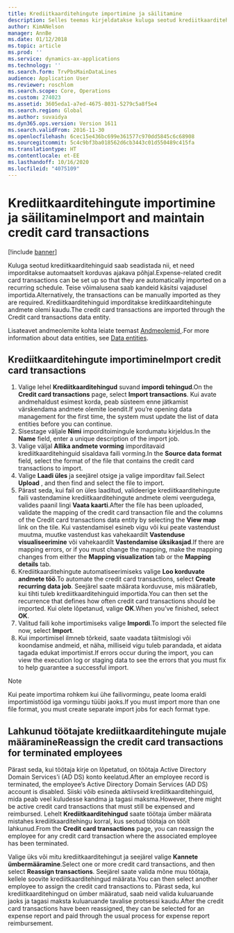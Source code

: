 ```yaml
---
title: Krediitkaarditehingute importimine ja säilitamine
description: Selles teemas kirjeldatakse kuluga seotud krediitkaarditehingute importimist ja haldamist. Neid tehinguid saab seadistada nii, et need imporditakse automaatselt regulaarselt teatud aja tagant, või neid saab vajaduse kohaselt käsitsi importida.
author: KimANelson
manager: AnnBe
ms.date: 01/12/2018
ms.topic: article
ms.prod: ''
ms.service: dynamics-ax-applications
ms.technology: ''
ms.search.form: TrvPbsMainDataLines
audience: Application User
ms.reviewer: roschlom
ms.search.scope: Core, Operations
ms.custom: 274023
ms.assetid: 3605eda1-a7ed-4675-8031-5279c5a8f5e4
ms.search.region: Global
ms.author: suvaidya
ms.dyn365.ops.version: Version 1611
ms.search.validFrom: 2016-11-30
ms.openlocfilehash: 6cec15e436bc699e361577c970dd5845c6c68908
ms.sourcegitcommit: 5c4c9bf3ba018562d6cb3443c01d550489c415fa
ms.translationtype: HT
ms.contentlocale: et-EE
ms.lasthandoff: 10/16/2020
ms.locfileid: "4075109"
---
```

# <a name="import-and-maintain-credit-card-transactions"></a><span data-ttu-id="98c4e-104">Krediitkaarditehingute importimine ja säilitamine</span><span class="sxs-lookup"><span data-stu-id="98c4e-104">Import and maintain credit card transactions</span></span>

[!include [banner](../includes/banner.md)]

<span data-ttu-id="98c4e-105">Kuluga seotud krediitkaarditehinguid saab seadistada nii, et need imporditakse automaatselt korduvas ajakava põhjal.</span><span class="sxs-lookup"><span data-stu-id="98c4e-105">Expense-related credit card transactions can be set up so that they are automatically imported on a recurring schedule.</span></span> <span data-ttu-id="98c4e-106">Teise võimalusena saab kandeid käsitsi vajadusel importida.</span><span class="sxs-lookup"><span data-stu-id="98c4e-106">Alternatively, the transactions can be manually imported as they are required.</span></span> <span data-ttu-id="98c4e-107">Krediitkaarditehinguid imporditakse krediitkaarditehingute andmete olemi kaudu.</span><span class="sxs-lookup"><span data-stu-id="98c4e-107">The credit card transactions are imported through the Credit card transactions data entity.</span></span>

<span data-ttu-id="98c4e-108">Lisateavet andmeolemite kohta leiate teemast [Andmeolemid ](https://docs.microsoft.com/dynamics365/fin-ops-core/dev-itpro/data-entities/data-entities).</span><span class="sxs-lookup"><span data-stu-id="98c4e-108">For more information about data entities, see [Data entities](https://docs.microsoft.com/dynamics365/fin-ops-core/dev-itpro/data-entities/data-entities).</span></span>

## <a name="import-credit-card-transactions"></a><span data-ttu-id="98c4e-109">Krediitkaarditehingute importimine</span><span class="sxs-lookup"><span data-stu-id="98c4e-109">Import credit card transactions</span></span>

1. <span data-ttu-id="98c4e-110">Valige lehel **Krediitkaarditehingud** suvand **impordi tehingud**.</span><span class="sxs-lookup"><span data-stu-id="98c4e-110">On the **Credit card transactions** page, select **Import transactions**.</span></span> <span data-ttu-id="98c4e-111">Kui avate andmehaldust esimest korda, peab süsteem enne jätkamist värskendama andmete olemite loendit.</span><span class="sxs-lookup"><span data-stu-id="98c4e-111">If you’re opening data management for the first time, the system must update the list of data entities before you can continue.</span></span>
2. <span data-ttu-id="98c4e-112">Sisestage väljale **Nimi** imporditoimingule kordumatu kirjeldus.</span><span class="sxs-lookup"><span data-stu-id="98c4e-112">In the **Name** field, enter a unique description of the import job.</span></span>
3. <span data-ttu-id="98c4e-113">Valige väljal **Allika andmete vorming** imporditavaid krediitkaarditehinguid sisaldava faili vorming.</span><span class="sxs-lookup"><span data-stu-id="98c4e-113">In the **Source data format** field, select the format of the file that contains the credit card transactions to import.</span></span>
4. <span data-ttu-id="98c4e-114">Valige **Laadi üles** ja seejärel otsige ja valige imporditav fail.</span><span class="sxs-lookup"><span data-stu-id="98c4e-114">Select **Upload** , and then find and select the file to import.</span></span>
5. <span data-ttu-id="98c4e-115">Pärast seda, kui fail on üles laaditud, valideerige krediitkaarditehingute faili vastendamine krediitkaarditehingute andmete olemi veergudega, valides paanil lingi **Vaata kaarti**.</span><span class="sxs-lookup"><span data-stu-id="98c4e-115">After the file has been uploaded, validate the mapping of the credit card transaction file and the columns of the Credit card transactions data entity by selecting the **View map** link on the tile.</span></span> <span data-ttu-id="98c4e-116">Kui vastendamisel esineb vigu või kui peate vastendust muutma, muutke vastendust kas vahekaardilt **Vastenduse visualiseerimine** või vahekaardilt **Vastendamise üksikasjad**.</span><span class="sxs-lookup"><span data-stu-id="98c4e-116">If there are mapping errors, or if you must change the mapping, make the mapping changes from either the **Mapping visualization** tab or the **Mapping details** tab.</span></span>
6. <span data-ttu-id="98c4e-117">Krediitkaarditehingute automatiseerimiseks valige **Loo korduvate andmete töö**.</span><span class="sxs-lookup"><span data-stu-id="98c4e-117">To automate the credit card transactions, select **Create recurring data job**.</span></span> <span data-ttu-id="98c4e-118">Seejärel saate määrata korduvuse, mis määratleb, kui tihti tuleb krediitkaarditehinguid importida.</span><span class="sxs-lookup"><span data-stu-id="98c4e-118">You can then set the recurrence that defines how often credit card transactions should be imported.</span></span> <span data-ttu-id="98c4e-119">Kui olete lõpetanud, valige **OK**.</span><span class="sxs-lookup"><span data-stu-id="98c4e-119">When you’ve finished, select **OK**.</span></span>
7. <span data-ttu-id="98c4e-120">Valitud faili kohe importimiseks valige **Impordi**.</span><span class="sxs-lookup"><span data-stu-id="98c4e-120">To import the selected file now, select **Import**.</span></span>
8. <span data-ttu-id="98c4e-121">Kui importimisel ilmneb tõrkeid, saate vaadata täitmislogi või koondamise andmeid, et näha, milliseid vigu tuleb parandada, et aidata tagada edukat importimist.</span><span class="sxs-lookup"><span data-stu-id="98c4e-121">If errors occur during the import, you can view the execution log or staging data to see the errors that you must fix to help guarantee a successful import.</span></span>

> [!NOTE]
> <span data-ttu-id="98c4e-122">Kui peate importima rohkem kui ühe failivormingu, peate looma eraldi importimistööd iga vormingu tüübi jaoks.</span><span class="sxs-lookup"><span data-stu-id="98c4e-122">If you must import more than one file format, you must create separate import jobs for each format type.</span></span>

## <a name="reassign-the-credit-card-transactions-for-terminated-employees"></a><span data-ttu-id="98c4e-123">Lahkunud töötajate krediitkaarditehingute mujale määramine</span><span class="sxs-lookup"><span data-stu-id="98c4e-123">Reassign the credit card transactions for terminated employees</span></span>

<span data-ttu-id="98c4e-124">Pärast seda, kui töötaja kirje on lõpetatud, on töötaja Active Directory Domain Services'i (AD DS) konto keelatud.</span><span class="sxs-lookup"><span data-stu-id="98c4e-124">After an employee record is terminated, the employee’s Active Directory Domain Services (AD DS) account is disabled.</span></span> <span data-ttu-id="98c4e-125">Siiski võib esineda aktiivseid krediitkaarditehinguid, mida peab veel kuludesse kandma ja tagasi maksma.</span><span class="sxs-lookup"><span data-stu-id="98c4e-125">However, there might be active credit card transactions that must still be expensed and reimbursed.</span></span> <span data-ttu-id="98c4e-126">Lehelt **Krediitkaarditehingud** saate töötaja ümber määrata mistahes krediitkaarditehingu korral, kus seotud töötaja on töölt lahkunud.</span><span class="sxs-lookup"><span data-stu-id="98c4e-126">From the **Credit card transactions** page, you can reassign the employee for any credit card transaction where the associated employee has been terminated.</span></span>

<span data-ttu-id="98c4e-127">Valige üks või mitu krediitkaarditehingut ja seejärel valige **Kannete ümbermääramine**.</span><span class="sxs-lookup"><span data-stu-id="98c4e-127">Select one or more credit card transactions, and then select **Reassign transactions**.</span></span> <span data-ttu-id="98c4e-128">Seejärel saate valida mõne muu töötaja, kellele soovite krediitkaarditehingud määrata.</span><span class="sxs-lookup"><span data-stu-id="98c4e-128">You can then select another employee to assign the credit card transactions to.</span></span> <span data-ttu-id="98c4e-129">Pärast seda, kui krediitkaarditehingud on ümber määratud, saab neid valida kuluaruande jaoks ja tagasi maksta kuluaruande tavalise protsessi kaudu.</span><span class="sxs-lookup"><span data-stu-id="98c4e-129">After the credit card transactions have been reassigned, they can be selected for an expense report and paid through the usual process for expense report reimbursement.</span></span>
